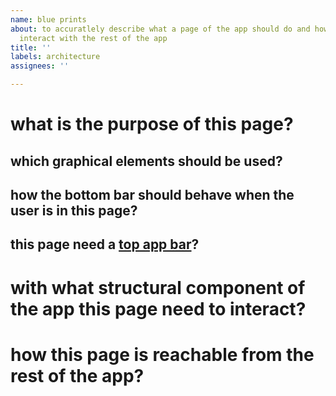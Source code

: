 ```yaml
---
name: blue prints
about: to accuratlely describe what a page of the app should do and how it should
  interact with the rest of the app
title: ''
labels: architecture
assignees: ''

---
```


# what is the purpose of this page?


## which graphical elements should be used?


## how the bottom bar should behave when the user is in this page?


## this page need a [top app bar](https://material.io/components/app-bars-top)? 


# with what structural component of the app this page need to interact?


# how this page is reachable from the rest of the app?
